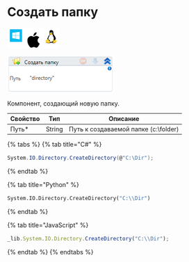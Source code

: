 # Создать папку

![](<../../../.gitbook/assets/image (100) (1) (1) (1) (1) (1) (1) (1) (2) (11).png>)

![](<../../../.gitbook/assets/image (203).png>)

Компонент, создающий новую папку.

| Свойство | Тип    | Описание                             |
| -------- | ------ | ------------------------------------ |
| Путь\*   | String | Путь к создаваемой папке (c:\folder) |

{% tabs %}
{% tab title="C#" %}
```csharp
System.IO.Directory.CreateDirectory(@"C:\Dir");
```
{% endtab %}

{% tab title="Python" %}
```python
System.IO.Directory.CreateDirectory("C:\\Dir")
```
{% endtab %}

{% tab title="JavaScript" %}
```javascript
_lib.System.IO.Directory.CreateDirectory("C:\\Dir");
```
{% endtab %}
{% endtabs %}
